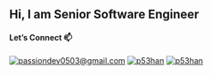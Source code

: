 ## Hi, I am Senior Software Engineer

#### Let’s Connect 📫
  
[![passiondev0503@gmail.com](https://img.shields.io/badge/passiondev0503@gmail.com-Email-%23EA4335?style=flat-square&logo=gmail)](mailto:passiondev0503@gmail.com)
[![p53han](https://img.shields.io/badge/@p53han-Telegram-%2317A0DB?style=flat-square&logo=telegram)](https://t.me/p53han)
[![p53han](https://img.shields.io/badge/+17157450102-Whatsapp-2317A0DB?style=flat-square&logo=whatsapp)](https://wa.me/17157450102)

<br/><br/>


